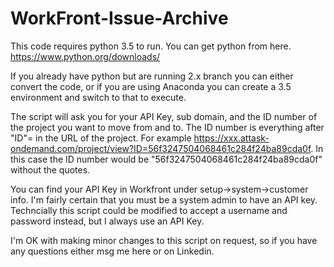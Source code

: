 # WorkFront-Issue-Archive

This code requires python 3.5 to run. You can get python from here. https://www.python.org/downloads/

If you already have python but are running 2.x branch you can either convert the code, or if you are using Anaconda you can create a 3.5 environment and switch to that to execute.

The script will ask you for your API Key, sub domain, and the ID number of the project you want to move from and to. The ID number is everything after "ID"= in the URL of the project. For example https://xxx.attask-ondemand.com/project/view?ID=56f3247504068461c284f24ba89cda0f. In this case the ID number would be "56f3247504068461c284f24ba89cda0f" without the quotes.

You can find your API Key in Workfront under setup->system->customer info. I'm fairly certain that you must be a system admin to have an API key. Techncially this script could be modified to accept a username and password instead, but I always use an API Key.

I'm OK with making minor changes to this script on request, so if you have any questions either msg me here or on Linkedin.
